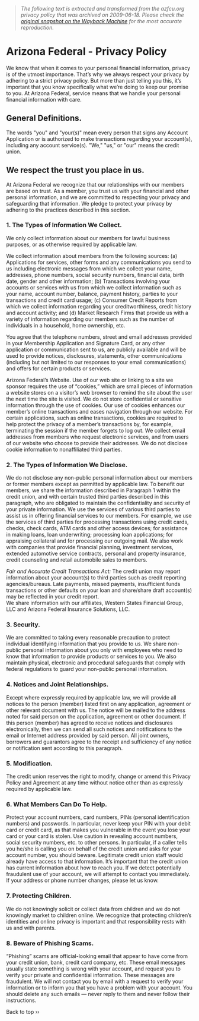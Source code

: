 > *The following text is extracted and transformed from the azfcu.org privacy policy that was archived on 2009-06-18. Please check the [original snapshot on the Wayback Machine](https://web.archive.org/web/20090618174349id_/http%3A//www.azfcu.org/index/privacy.html) for the most accurate reproduction.*

# Arizona Federal - Privacy Policy

We know that when it comes to your personal financial information, privacy is of the utmost importance. That’s why we always respect your privacy by adhering to a strict privacy policy. But more than just telling you this, it’s important that you know specifically what we’re doing to keep our promise to you. At Arizona Federal, service means that we handle your personal financial information with care. 

## General Definitions. 

The words "you" and "your(s)" mean every person that signs any Account Application or is authorized to make transactions regarding your account(s), including any account service(s). "We," "us," or "our" means the credit union. 

## We respect the trust you place in us.

At Arizona Federal we recognize that our relationships with our members are based on trust. As a member, you trust us with your financial and other personal information, and we are committed to respecting your privacy and safeguarding that information. We pledge to protect your privacy by adhering to the practices described in this section.

### 1\. The Types of Information We Collect.

We only collect information about our members for lawful business purposes, or as otherwise required by applicable law. 

We collect information about members from the following sources: (a) Applications for services, other forms and any communications you send to us including electronic messages from which we collect your name, addresses, phone numbers, social security numbers, financial data, birth date, gender and other information; (b) Transactions involving your accounts or services with us from which we collect information such as your name, account number, balance, payment history, parties to your transactions and credit card usage; (c) Consumer Credit Reports from which we collect information regarding your creditworthiness, credit history and account activity; and (d) Market Research Firms that provide us with a variety of information regarding our members such as the number of individuals in a household, home ownership, etc. 

You agree that the telephone numbers, street and email addresses provided in your Membership Application and Signature Card, or any other application or communication sent to us, are publicly available and will be used to provide notices, disclosures, statements, other communications (including but not limited to our responses to your email communications) and offers for certain products or services.

Arizona Federal’s Website. Use of our web site or linking to a site we sponsor requires the use of “cookies,” which are small pieces of information a website stores on a visitor’s web browser to remind the site about the user the next time the site is visited. We do not store confidential or sensitive information through the use of cookies. Our use of cookies enhances our member’s online transactions and eases navigation through our website. For certain applications, such as online transactions, cookies are required to help protect the privacy of a member’s transactions by, for example, terminating the session if the member forgets to log out. We collect email addresses from members who request electronic services, and from users of our website who choose to provide their addresses. We do not disclose cookie information to nonaffiliated third parties.

### 2\. The Types of Information We Disclose.

We do not disclose any non-public personal information about our members or former members except as permitted by applicable law. To benefit our members, we share the information described in Paragraph 1 within the credit union, and with certain trusted third parties described in this paragraph, who are obligated to maintain the confidentiality and security of your private information. We use the services of various third parties to assist us in offering financial services to our members. For example, we use the services of third parties for processing transactions using credit cards, checks, check cards, ATM cards and other access devices; for assistance in making loans, loan underwriting; processing loan applications; for appraising collateral and for processing our outgoing mail. We also work with companies that provide financial planning, investment services, extended automotive service contracts, personal and property insurance, credit counseling and retail automobile sales to members. 

_Fair and Accurate Credit Transactions Act:_ The credit union may report information about your account(s) to third parties such as credit reporting agencies/bureaus. Late payments, missed payments, insufficient funds transactions or other defaults on your loan and share/share draft account(s) may be reflected in your credit report.  
We share information with our affiliates, Western States Financial Group, LLC and Arizona Federal Insurance Solutions, LLC. 

### 3\. Security. 

We are committed to taking every reasonable precaution to protect individual identifying information that you provide to us. We share non-public personal information about you only with employees who need to know that information to provide products or services to you. We also maintain physical, electronic and procedural safeguards that comply with federal regulations to guard your non-public personal information. 

### 4\. Notices and Joint Relationships.

Except where expressly required by applicable law, we will provide all notices to the person (member) listed first on any application, agreement or other relevant document with us. The notice will be mailed to the address noted for said person on the application, agreement or other document. If this person (member) has agreed to receive notices and disclosures electronically, then we can send all such notices and notifications to the email or Internet address provided by said person. All joint owners, borrowers and guarantors agree to the receipt and sufficiency of any notice or notification sent according to this paragraph.

### 5\. Modification.

The credit union reserves the right to modify, change or amend this Privacy Policy and Agreement at any time without notice other than as expressly required by applicable law.

### 6\. What Members Can Do To Help.

Protect your account numbers, card numbers, PINs (personal identification numbers) and passwords. In particular, never keep your PIN with your debit card or credit card, as that makes you vulnerable in the event you lose your card or your card is stolen. Use caution in revealing account numbers, social security numbers, etc. to other persons. In particular, if a caller tells you he/she is calling you on behalf of the credit union and asks for your account number, you should beware. Legitimate credit union staff would already have access to that information. It’s important that the credit union has current information about how to reach you. If we detect potentially fraudulent use of your account, we will attempt to contact you immediately. If your address or phone number changes, please let us know.

### 7\. Protecting Children.

We do not knowingly solicit or collect data from children and we do not knowingly market to children online. We recognize that protecting children’s identities and online privacy is important and that responsibility rests with us and with parents.

###  8\. Beware of Phishing Scams.

“Phishing” scams are official-looking email that appear to have come from your credit union, bank, credit card company, etc. These email messages usually state something is wrong with your account, and request you to verify your private and confidential information. These messages are fraudulent. We will not contact you by email with a request to verify your information or to inform you that you have a problem with your account. You should delete any such emails — never reply to them and never follow their instructions. 

Back to top ››  


